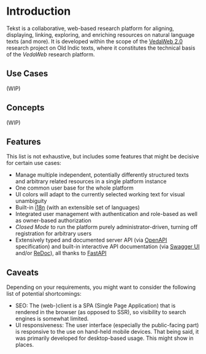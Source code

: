 # Introduction

Tekst is a collaborative, web-based research platform for aligning, displaying, linking, exploring, and enriching resources on natural language texts (and more). It is developed within the scope of the [VedaWeb 2.0](https://vedaweb.uni-koeln.de/) research project on Old Indic texts, where it constitutes the technical basis of the *VedaWeb* research platform.


## Use Cases

(WIP)


## Concepts

(WIP)


## Features

This list is not exhaustive, but includes some features that might be decisive for certain use cases:

- Manage multiple independent, potentially differently structured texts and arbitrary related resources in a single platform instance
- One common user base for the whole platform
- UI colors will adapt to the currently selected working text for visual unambiguity
- Built-in [i18n](https://en.wikipedia.org/wiki/Internationalization_and_localization) (with an extensible set of languages)
- Integrated user management with authentication and role-based as well as owner-based authorization
- *Closed Mode* to run the platform purely administrator-driven, turning off registration for arbitrary users
- Extensively typed and documented server API (via [OpenAPI](https://spec.openapis.org/oas/v3.0.2) specification) and built-in interactive API documentation (via [Swagger UI](https://github.com/swagger-api/swagger-ui) and/or [ReDoc](https://github.com/Redocly/redoc)), all thanks to [FastAPI](https://github.com/tiangolo/fastapi)


## Caveats

Depending on your requirements, you might want to consider the following list of potential shortcomings:

- SEO: The (web-)client is a SPA (Single Page Application) that is rendered in the browser (as opposed to SSR), so visibility to search engines is somewhat limited.
- UI responsiveness: The user interface (especially the public-facing part) is responsive to the use on hand-held mobile devices. That being said, it was primarily developed for desktop-based usage. This might show in places.
